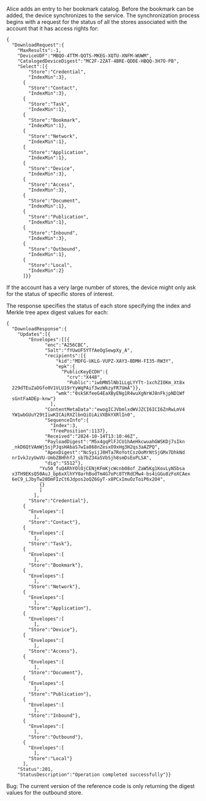 
Alice adds an entry to her bookmark catalog. Before the bookmark can be 
added, the device synchronizes to the service. The synchronization process
begins with a request for the status of all the stores associated with the 
account that it has access rights for:


~~~~
{
  "DownloadRequest":{
    "MaxResults":-1,
    "DeviceUDF":"MBQO-4TTM-QOTS-MKEG-XQTU-XNFM-WUWM",
    "CatalogedDeviceDigest":"MC2F-2ZAT-4BRE-QDDE-HBQQ-3H7O-PB",
    "Select":[{
        "Store":"Credential",
        "IndexMin":3},
      {
        "Store":"Contact",
        "IndexMin":3},
      {
        "Store":"Task",
        "IndexMin":1},
      {
        "Store":"Bookmark",
        "IndexMin":1},
      {
        "Store":"Network",
        "IndexMin":1},
      {
        "Store":"Application",
        "IndexMin":1},
      {
        "Store":"Device",
        "IndexMin":3},
      {
        "Store":"Access",
        "IndexMin":3},
      {
        "Store":"Document",
        "IndexMin":1},
      {
        "Store":"Publication",
        "IndexMin":1},
      {
        "Store":"Inbound",
        "IndexMin":3},
      {
        "Store":"Outbound",
        "IndexMin":1},
      {
        "Store":"Local",
        "IndexMin":2}
      ]}}
~~~~


If the account has a very large number of stores, the device might only 
ask for the status of specific stores of interest.

The response specifies the status of each store specifying the index and
Merkle tree apex digest values for each:


~~~~
{
  "DownloadResponse":{
    "Updates":[{
        "Envelopes":[[{
              "enc":"A256CBC",
              "Salt":"fYUwUF5YTfAeOgSewpXy_A",
              "recipients":[{
                  "kid":"MDFG-UKLG-VUPZ-XAY3-BDMH-FI35-RW3Y",
                  "epk":{
                    "PublicKeyECDH":{
                      "crv":"X448",
                      "Public":"iwbMN5lNb1LLgLYYTt-1xchZIOKm_Xt8x
  229dTEuZaDGfo0V1VLU19rYyWqPAif3wzWkzyFR7UmA"}},
                  "wmk":"0skSKfeeG4EaXByENg1R4wuXgNrWJ8nFkjpND1Wf
  sGntFaADEp-knw"}
                ],
              "ContentMetaData":"ewogICJVbmlxdWVJZCI6ICI6ZnRwLmV4
  YW1wbGUuY29tIiwKICAiRXZlbnQiOiAiVXBkYXRlIn0",
              "SequenceInfo":{
                "Index":3,
                "TreePosition":1137},
              "Received":"2024-10-14T13:10:46Z",
              "PayloadDigest":"M5x4gqPlFJCU1hAeHkcwuahGWSKDj7sIkn
  _nkD6QtVAmWj5sjPJqsHAbaS7wIa868nZesxO9xHg3H2qs3aAZPQ",
              "ApexDigest":"NcSyijJ8HTa7RoYotCszOoMrNtSjGMx7DhkNd
  nrIvkJzyUwVU-UmbZBHhhfJ_sb7bZ34aSVbSjh8smDsEoPLSA",
              "dig":"S512"},
            "Yu50_fuQ4RhYOlOjCENjKFmKjcWcnb08of_ZaW5Kg1KovLyN5bsa
  x3TH9EKsQ50AuJ_bp6xXlhYY0arhBudTm4G7oPc8TYRdCMw4-bs4iGGu8zFoXCAex
  6eC9_LJbyTw20DmFIzCt6Jdpos2oQZ6GyT-x8PCxImuOzToiP6x2O4",
            {}
            ]
          ],
        "Store":"Credential"},
      {
        "Envelopes":[
          ],
        "Store":"Contact"},
      {
        "Envelopes":[
          ],
        "Store":"Task"},
      {
        "Envelopes":[
          ],
        "Store":"Bookmark"},
      {
        "Envelopes":[
          ],
        "Store":"Network"},
      {
        "Envelopes":[
          ],
        "Store":"Application"},
      {
        "Envelopes":[
          ],
        "Store":"Device"},
      {
        "Envelopes":[
          ],
        "Store":"Access"},
      {
        "Envelopes":[
          ],
        "Store":"Document"},
      {
        "Envelopes":[
          ],
        "Store":"Publication"},
      {
        "Envelopes":[
          ],
        "Store":"Inbound"},
      {
        "Envelopes":[
          ],
        "Store":"Outbound"},
      {
        "Envelopes":[
          ],
        "Store":"Local"}
      ],
    "Status":201,
    "StatusDescription":"Operation completed successfully"}}
~~~~


Bug: The current version of the reference code is only returning the digest 
values for the outbound store.

